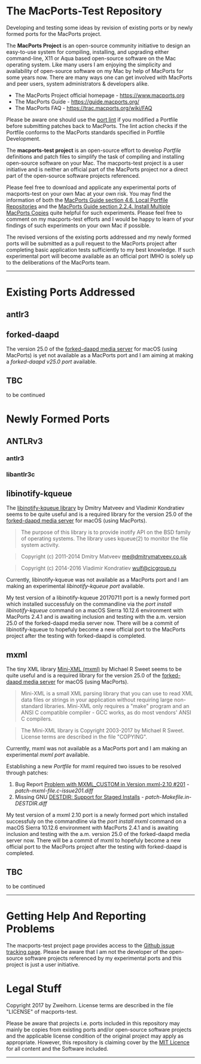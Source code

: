 # The MacPorts-Test Repository
Developing and testing some ideas by revision of existing ports or by newly formed ports for the MacPorts project.

The **MacPorts Project** is an open-source community initiative to design an easy-to-use system for compiling, installing, and upgrading either command-line, X11 or Aqua based open-source software on the Mac operating system. Like many users I am enjoying the simplicity and availability of open-source software on my Mac by help of MacPorts for some years now. There are many ways one can get involved with MacPorts and peer users, system administrators & developers alike.

- The MacPorts Project official homepage - https://www.macports.org
- The MacPorts Guide - https://guide.macports.org/
- The MacPorts FAQ - https://trac.macports.org/wiki/FAQ

Please be aware one should use the [port lint](https://guide.macports.org/#using.port.lint) if you modified a Portfile before submitting patches back to MacPorts. The lint action checks if the Portfile conforms to the MacPorts standards specified in Portfile Development.

The **macports-test project** is an open-source effort to develop *Portfile* definitions and patch files to simplify the task of compiling and installing open-source software on your Mac. The macports-test project is a user initiative and is neither an official part of the MacPorts project nor a direct part of the open-source software projects referenced. 

Please feel free to download and applicate any experimental ports of macports-test on your own Mac at your own risk. You may find the information of both the [MacPorts Guide section 4.6. Local Portfile Repositories](https://guide.macports.org/#development.local-repositories) and the [MacPorts Guide section 2.2.4. Install Multiple MacPorts Copies](https://guide.macports.org/#installing.macports.source.multiple) quite helpful for such experiments. Please feel free to comment on my macports-test efforts and I would be happy to learn of your findings of such experiments on your own Mac if possible.

The revised versions of the existing ports addressed and my newly formed ports will be submitted as a pull request to the MacPorts project after completing basic application tests sufficiently to my best knowledge. If such experimental port will become available as an official port IMHO is solely up to the deliberations of the MacPorts team.

- - - 

# Existing Ports Addressed 

## antlr3

## forked-daapd
The version 25.0 of the [forked-daapd media server](https://ejurgensen.github.io/forked-daapd/) for macOS (using MacPorts) is yet not available as a MacPorts port and I am aiming at making a *forked-daapd v25.0 port* available.

## TBC
to be continued

# Newly Formed Ports

## ANTLRv3

### antlr3

### libantlr3c

## libinotify-kqueue
The [libinotify-kqueue library](https://github.com/libinotify-kqueue/libinotify-kqueue) by Dmitry Matveev and Vladimir Kondratiev seems to be quite useful and is a required library for the version 25.0 of the [forked-daapd media server](https://ejurgensen.github.io/forked-daapd/) for macOS (using MacPorts).
> The purpose of this library is to provide inotify API on the BSD family of operating systems. The library uses kqueue(2) to monitor the file system activity.

> Copyright (c) 2011-2014 Dmitry Matveev <me@dmitrymatveev.co.uk>

> Copyright (c) 2014-2016 Vladimir Kondratiev <wulf@cicgroup.ru>

Currently, libinotify-kqueue was not available as a MacPorts port and I am making an experimental *libinotify-kqueue port* available.

My test version of a libinotify-kqueue 20170711 port is a newly formed port which installed successfuly on the commandline via the *port install libinotify-kqueue* command on a macOS Sierra 10.12.6 environment with MacPorts 2.4.1 and is awaiting inclusion and testing with the a.m. version 25.0 of the forked-daapd media server now. There will be a commit of libinotify-kqueue to hopefuly become a new official port to the MacPorts project after the testing with forked-daapd is completed.

## mxml
The tiny XML library [Mini-XML (mxml)](https://github.com/michaelrsweet/mxml) by Michael R Sweet seems to be quite useful and is a required library for the version 25.0 of the [forked-daapd media server](https://ejurgensen.github.io/forked-daapd/) for macOS (using MacPorts).
> Mini-XML is a small XML parsing library that you can use to read XML data files or strings in your application without requiring large non-standard libraries. Mini-XML only requires a "make" program and an ANSI C compatible compiler - GCC works, as do most vendors' ANSI C compilers.

> The Mini-XML library is Copyright 2003-2017 by Michael R Sweet. License terms are described in the file "COPYING".

Currently, mxml was not available as a MacPorts port and I am making an experimental *mxml port* available.

Establishing a new *Portfile* for mxml required two issues to be resolved through patches:
1. Bug Report [Problem with MXML_CUSTOM in Version mxml-2.10 #201](https://github.com/michaelrsweet/mxml/issues/201) - *patch-mxml-file.c-issue201.diff*
2. Missing GNU [DESTDIR: Support for Staged Installs](http://www.gnu.org/prep/standards/html_node/DESTDIR.html) - *patch-Makefile.in-DESTDIR.diff*

My test version of a mxml 2.10 port is a newly formed port which installed successfuly on the commandline via the *port install mxml* command on a macOS Sierra 10.12.6 environment with MacPorts 2.4.1 and is awaiting inclusion and testing with the a.m. version 25.0 of the forked-daapd media server now. There will be a commit of mxml to hopefuly become a new official port to the MacPorts project after the testing with forked-daapd is completed.

## TBC
to be continued

- - - 

# Getting Help And Reporting Problems
The macports-test project page provides access to the [Github issue tracking page](https://github.com/Zweihorn/macports-test/issues). Please be aware that I am not the developer of the open-source software projects referenced by my experimental ports and this project is just a user initiative.

# Legal Stuff
Copyright 2017 by Zweihorn. License terms are described in the file "LICENSE" of macports-test.

Please be aware that projects i.e. ports included in this repository may mainly be copies from existing ports and/or open-source software projects and the applicable license condition of the original project may apply as appropriate. However, this repository is claiming cover by the [MIT Licence](https://choosealicense.com/licenses/mit/) for all content and the Software included.

- - - 
